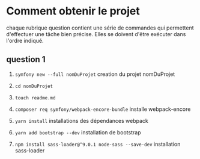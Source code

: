 # Comment obtenir le projet
chaque rubrique question contient une série de commandes qui permettent d'effectuer une tâche bien précise.
Elles se doivent d'être exécuter dans l'ordre indiqué.

## question 1
1. `symfony new --full nomDuProjet` creation du projet nomDuProjet

2. `cd nomDuProjet`

3. `touch readme.md`

4. `composer req symfony/webpack-encore-bundle` installe webpack-encore

5. `yarn install` installations des dépendances webpack

6. `yarn add bootstrap --dev` installation de bootstrap

7. `npm install sass-loader@^9.0.1 node-sass --save-dev` installation sass-loader
